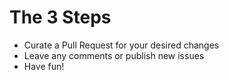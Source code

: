 # The 3 Steps
- Curate a Pull Request for your desired changes
- Leave any comments or publish new issues
- Have fun!
